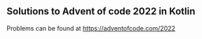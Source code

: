 ## Solutions to Advent of code 2022 in Kotlin

Problems can be found at https://adventofcode.com/2022